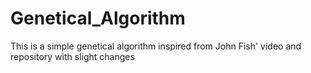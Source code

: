 # Genetical_Algorithm
This is a simple genetical algorithm inspired from John Fish' video and repository with slight changes

